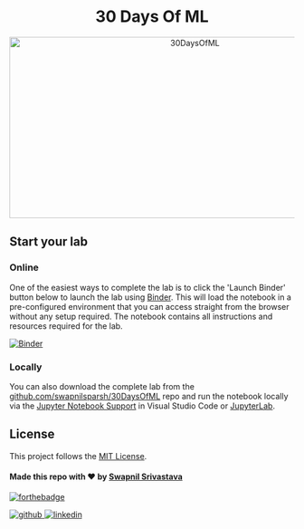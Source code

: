 <div align = "center">

# 30 Days Of ML
<img src="https://socialify.git.ci/swapnilsparsh/30DaysOfML/image?description=1&descriptionEditable=Collection%20of%20Notebooks%20from%2030%20Days%20of%20ML%20Challenge&font=Inter&language=1&logo=https%3A%2F%2Fwww.kaggle.com%2Fstatic%2Fimages%2Flogos%2Fkaggle-logo-transparent-300.png&owner=1&pattern=Plus&theme=Dark" alt="30DaysOfML" width="640" height="320" />
  
</div>

## Start your lab

### Online

One of the easiest ways to complete the lab is to click the 'Launch Binder' button below to launch the lab using [Binder](https://mybinder.org/). This will load the notebook in a pre-configured environment that you can access straight from the browser without any setup required. The notebook contains all instructions and resources required for the lab.

[![Binder](https://mybinder.org/badge_logo.svg)](https://mybinder.org/v2/gh/swapnilsparsh/30DaysOfML/HEAD)

### Locally

You can also download the complete lab from the [github.com/swapnilsparsh/30DaysOfML](https://github.com/swapnilsparsh/30DaysOfML) repo and run the notebook locally via the [Jupyter Notebook Support](https://code.visualstudio.com/docs/python/jupyter-support) in Visual Studio Code or [JupyterLab](https://jupyter.org/install).

## License

This project follows the [MIT License](/LICENSE).

#### Made this repo with ♥ by <a href="https://swapnilsparsh.github.io/">Swapnil Srivastava</a>

[![forthebadge](https://forthebadge.com/images/badges/built-with-love.svg)](https://swapnilsparsh.github.io/)

<a href="https://github.com/swapnilsparsh" target="_blank">
<img src=https://img.shields.io/badge/github-%2324292e.svg?&style=for-the-badge&logo=github&logoColor=white alt=github style="margin-bottom: 5px;" />
</a>
<a href="https://www.linkedin.com/in/swapnil-srivastava-sparsh/" target="_blank">
<img src=https://img.shields.io/badge/linkedin-%231E77B5.svg?&style=for-the-badge&logo=linkedin&logoColor=white alt=linkedin style="margin-bottom: 5px;" />
</a>
